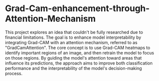 # Grad-Cam-enhancement-through-Attention-Mechanism
This project explores an idea that couldn't be fully researched due to financial limitations. The goal is to enhance model interpretability by integrating Grad-CAM with an attention mechanism, referred to as "GradCamAttention". The core concept is to use Grad-CAM heatmaps to identify important regions of an image, and then retrain the model to focus on those regions. By guiding the model's attention toward areas that influence its predictions, the approach aims to improve both classification performance and the interpretability of the model's decision-making process.
